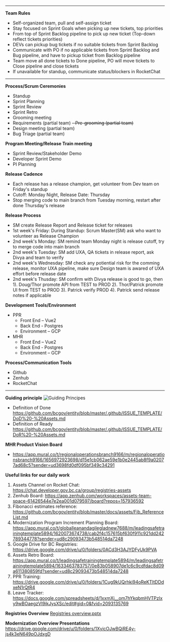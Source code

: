 ----

**Team Rules**
- Self-organized team, pull and self-assign ticket
- Stay focused on Sprint Goals when picking up new tickets, top priorities
- From top of Sprint Backlog pipeline to pick up new ticket (Top-down reflect tickets priorities)
- DEVs can pickup bug tickets if no suitable tickets from Sprint Backlog
- Communicate with PO if no applicable tickets from Sprint Backlog and Bug pipeline, and have to pickup ticket from Backlog pipeline
- Team move all done tickets to Done pipeline, PO will move tickets to Close pipeline and close tickets
- If unavailable for standup, communicate status/blockers in RocketChat


----

**Process/Scrum Ceremonies**
- Standup
- Sprint Planning 
- Sprint Review
- Sprint Retro
- Grooming meeting 
- Requirements (partial team)
~~- Pre-grooming (partial team)~~
- Design meeting (partial team)
- Bug Triage (partial team) 

**Program Meeting/Release Train meeting**
- Sprint Review/Stakeholder Demo
- Developer Sprint Demo
- PI Planning

**Release Cadence**
- Each release has a release champion, get volunteer from Dev team on Friday's standup
- Cutoff: Monday Night, Release Date: Thursday
- Stop merging code to main branch from Tuesday morning, restart after done Thursday's release

**Release Process**
-  SM create Release Report and Release ticket for releases
-  1st week's Friday: During Standup: Scrum Master(SM) ask who want to volunteer as Release Champion  
-  2nd week's Monday: SM remind team Monday night is release cutoff, try to merge code into main branch
-  2nd week's Tuesday: SM add UXA, QA tickets in release report, ask Divya and team to verify
-  2nd week's Wednesday: SM check any potiential risk for the comming release, monitor UXA pipeline, make sure Design team is awared of UXA effort before release date
-  2nd week's Thusday:  SM confirm with Divya release is good to go, then
   1). Doug/Thor promote API from TEST to PROD
   2). Thor/Patrick promote UI from TEST to PROD
   3). Patrick verify PROD
   4). Patrick send release notes if applicable 

**Development Tools/Environment**
- PPR
  - Front End – Vue2
  - Back End - Postgres
  - Environment – GCP
- MHR
  - Front End – Vue2
  - Back End - Postgres
  - Environment – GCP

**Process/Communication Tools**
- Github
- Zenhub
- RocketChat




----

**Guiding principle**
![Guiding Principes](https://user-images.githubusercontent.com/87034722/175352324-856a2a4d-3471-433a-835e-e224f442c187.png)
- Definition of Done
https://github.com/bcgov/entity/blob/master/.github/ISSUE_TEMPLATE/DoD%20-%20Assets.md
- Definition of Ready
https://github.com/bcgov/entity/blob/master/.github/ISSUE_TEMPLATE/DoR%20-%20Assets.md

**MHR Product Vision Board**
- https://app.mural.co/t/regionaloperationsbranch9166/m/regionaloperationsbranch9166/1656972923698/d15e1cb062ae59e1b0e2445ab8f9a02077ad68c5?sender=ud3698fd0df095bf349c34291

**Useful links for our daily work** 
1.	Assets Channel on Rocket Chat: https://chat.developer.gov.bc.ca/group/registries-assets   
2.	Zenhub Board: https://app.zenhub.com/workspaces/assets-team-space-61426544e7e2ea001d079597/board?repos=157936592 
3.	Fibonacci estimates reference: https://github.com/bcgov/entity/blob/master/docs/assets/Fib_ReferenceList.md 
4.	Modernization Program Increment Planning Board:  https://app.mural.co/t/globalleanandagilegladnew7688/m/leadingsafetrainingtemplate5894/1620073674738/cab2f4c157615bf630f911c921dd242789344778?sender=ud8c29093473b548514da7248 
5.	Google Drive for BC Registries: https://drive.google.com/drive/u/0/folders/0ACd3H3AJYDFyUk9PVA
6.	Assets Retro Board: https://app.mural.co/t/leadingsafetrainingtemplate5894/m/leadingsafetrainingtemplate5894/1633463783757/0e83b058907de1c6c9cdfdac8d09a611380859fd?sender=ud8c29093473b548514da7248  
7.	PPR Training: https://drive.google.com/drive/u/0/folders/1Cug9kUQrhki94oReKTItDDdxeN1rQtR4 
8.	Leave Tracker: https://docs.google.com/spreadsheets/d/1xxmXi__om7hYkqbmHVTPzlxy9wBOaegzVI9ikJysXSc/edit#gid=0&fvid=2093135769 


**Registries Overview** 
[Registries overview.pptx](https://github.com/bcgov/entity/files/9551309/Registries.overview.pptx)

**Modernization Overview Presentations**
https://drive.google.com/drive/u/0/folders/1XyicOJwBQiRE4y-js4k3eN649pOJdxgD
